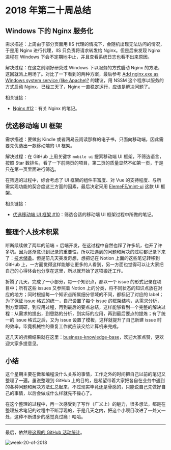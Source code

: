 # 2018 年第二十周总结

## Windows 下的 Nginx 服务化

需求描述：上周由于部分页面用 IIS 代理的情况下，会随机出现无法访问的情况，于是用 Nginx 进行代理，IIS 只负责将请求转发给 Nginx。但是后来发现 Nginx 进程在 Windows 下会不定期地中止，并且查看系统日志也看不出来原因。

解决过程：在这之前刚好研究过 Windows 下以服务的方式启动 Nginx 的方法，这回就派上用场了。对比了一下看到的两种方案，最后参考 [Add nginx.exe as Windows system service (like Apache)?](https://stackoverflow.com/questions/10061191/add-nginx-exe-as-windows-system-service-like-apache) 的建议，用 NSSM 这个程序以服务的方式启动 Nginx，已经三天了，Nginx 一直稳定运行，应该是解决问题了。

相关链接：

- [Nginx #12](https://github.com/Dream4ever/business-knowledge-base/issues/12)：有关 Nginx 的笔记。

## 优选移动端 UI 框架

需求描述：要做出 Kindle 或者网易云阅读那样的电子书，只面向移动端，因此需要先优选出一款移动端的 UI 框架。

解决过程：在 GitHub 上用关键字 `mobile ui` 搜索移动端 UI 框架，不筛选语言，按照 Star 数排名，看了一下前两页的项目，第二页的质量显然不如第一页，于是只在第一页里面进行筛选。

在筛选的过程中，综合考虑了 UI 框架的组件丰富度、对 Vue 的支持程度、与所需实现功能的契合度这三方面的因素，最后决定采用 [ElemeFE/mint-ui](https://github.com/ElemeFE/mint-ui) 这款 UI 框架。

相关链接：

- [优选移动端 UI 框架 #10](https://github.com/Dream4ever/business-knowledge-base/issues/10)：筛选合适的移动端 UI 框架过程中所做的笔记。

## 整理个人技术积累

断断续续做了两年的前端 + 后端开发，在这过程中自然也踩了许多坑，也开了许多坑。因为逐渐意识到记录的重要性，所以把遇到的问题和解决的过程都记录下来了：[技术储备](https://www.notion.so/2fde0c0d3a4c41b6b2ecf95566fea7a1)。但是前几天突发奇想，想把记在 Notion 上面的这些笔记转移到 GitHub 上，一方面觉得这样能够让更多的人看到，另一方面也觉得可以让大家把自己的心得体会也分享在这里，所以就开始了这项搬迁工作。

折腾了几天，完成了一小部分，每一个知识点，都以一个 issue 的形式记录在项目中；所有这些 issues 又参照着 Notion 上的分类，将不同状态的知识点放在对应的地方；同时根据每一个知识点所属细分领域的不同，都标记了对应的 label；为了保证 issue 格式的统一，自己设置了每个 issue 的框架结构，从需求分析，到方案调研，到应用过程，再到最后的要点总结，这样能够看到一个完整的解决过程：从需求的提出，到思路的分析，到实际的应用，再到最后要点的提炼；有了统一的 issue 格式之后，又为 issue 设置了模板，这样就提升了自己新建 issue 时的效率，毕竟机械性的重复工作就应该交给计算机来完成。

这几天的折腾结果就在这里：[business-knowledge-base](https://github.com/Dream4ever/business-knowledge-base/projects/1?fullscreen=true)，欢迎大家点赞，更欢迎大家多提意见。

## 小结

这个星期主要在做和编程没什么关系的事情，工作之外的时间把自己以前的笔记又整理了一遍。虽说整理到 GitHub 上的目的，是希望带着大家把各自在业务中遇到的各种问题和解决方法汇总起来，不过现实毕竟还是骨感的，只能说自己先做好自己的事情，以后会做成什么样就先不操心了。

在这个整理的过程中，再一次感受到了写作（广义上）的魅力，很多想法，都是在整理技术笔记的过程中不断浮现的，于是几天之内，把这个小项目改进了一处又一处，这种不断进步的感觉真过瘾！哈哈。

---

最后，依然是[这周的 GitHub 活动统计](https://github.com/Dream4ever?tab=overview&from=2018-05-14&to=2018-05-20)。

![week-20-of-2018](http://owve9bvtw.bkt.clouddn.com/FjsOjbuLR0FgeIGT-aoL7Yi_pqOv)
